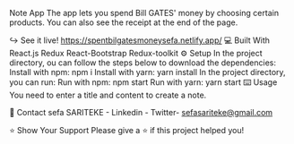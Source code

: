 

Note App
The app lets you spend Bill GATES' money by choosing certain products. You can also see the receipt at the end of the page.

↪️ See it live!
https://spentbilgatesmoneysefa.netlify.app/
💻 Built With
React.js
Redux
React-Bootstrap
Redux-toolkit
⚙️ Setup
In the project directory, ou can follow the steps below to download the dependencies:
Install with npm:
npm i
Install with yarn:
yarn install
In the project directory, you can run:
Run with npm:
npm start
Run with yarn:
yarn start
⌨️ Usage
You need to enter a title and content to create a note.

📧 Contact
sefa SARITEKE - Linkedin - Twitter- sefasariteke@gmail.com

⭐️ Show Your Support
Please give a ⭐️ if this project helped you!
